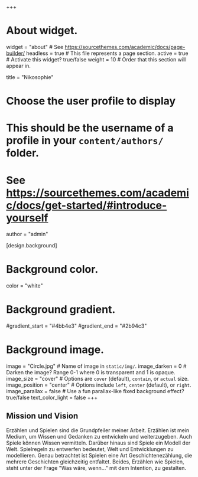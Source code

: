 +++

# About widget.
widget = "about"  # See https://sourcethemes.com/academic/docs/page-builder/
headless = true  # This file represents a page section.
active = true  # Activate this widget? true/false
weight = 10  # Order that this section will appear in.

title = "Nikosophie"

# Choose the user profile to display
# This should be the username of a profile in your `content/authors/` folder.
# See https://sourcethemes.com/academic/docs/get-started/#introduce-yourself
author = "admin"

[design.background]
  # Background color.
  color = "white"
  
  # Background gradient.
  #gradient_start = "#4bb4e3"
  #gradient_end = "#2b94c3"
  
  # Background image.
  image = "Circle.jpg"  # Name of image in `static/img/`.
  image_darken = 0  # Darken the image? Range 0-1 where 0 is transparent and 1 is opaque.
  image_size = "cover"  #  Options are `cover` (default), `contain`, or `actual` size.
  image_position = "center"  # Options include `left`, `center` (default), or `right`.
  image_parallax = false  # Use a fun parallax-like fixed background effect? true/false
  text_color_light = false
+++


## Mission und Vision

Erzählen und Spielen sind die Grundpfeiler meiner Arbeit. Erzählen ist mein Medium, um Wissen und Gedanken zu entwickeln und weiterzugeben. Auch Spiele können Wissen vermitteln. Darüber hinaus sind Spiele ein Modell der Welt. Spielregeln zu entwerfen bedeutet, Welt und Entwicklungen zu modellieren. Genau betrachtet ist Spielen eine Art Geschichtenezählung, die mehrere Geschichten gleichzeitig entfaltet. Beides, Erzählen wie Spielen, steht unter der Frage "Was wäre, wenn..." mit dem Intention, zu gestalten.
